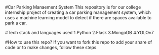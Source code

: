 #Car Parking Manaement System
This repository is for our college internship project of creating a car parking management system, which uses a machine learning model to detect if there are spaces available to park a car.

#Tech stack and languages used
1.Python
2.Flask
3.MongoDB
4.YOLOv7

#How to use this repo?
If you want to fork this repo to add your share of code or to make changes, follow these steps
